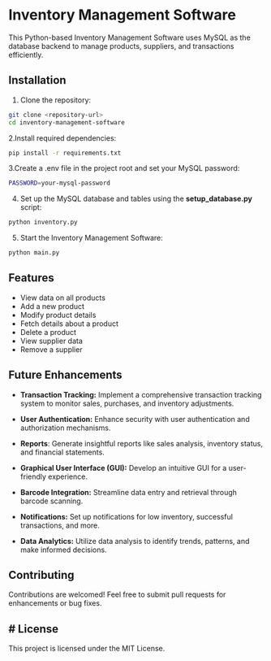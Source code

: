 # Inventory Management Software
This Python-based Inventory Management Software uses MySQL as the database backend to manage products, suppliers, and transactions efficiently.

## Installation
1. Clone the repository:
```bash
git clone <repository-url>
cd inventory-management-software
```
2.Install required dependencies:

```bash 
pip install -r requirements.txt
```

3.Create a .env file in the project root and set your MySQL password:

```bash
PASSWORD=your-mysql-password
```

4. Set up the MySQL database and tables using the **setup_database.py** script:

```bash
python inventory.py
```

5. Start the Inventory Management Software:

```bash
python main.py

```
##  Features
- View data on all products
- Add a new product
- Modify product details
- Fetch details about a product
- Delete a product
- View supplier data
- Remove a supplier

## Future Enhancements
- **Transaction Tracking:** Implement a comprehensive transaction tracking system to monitor sales, purchases, and inventory adjustments.

- **User Authentication:** Enhance security with user authentication and authorization mechanisms.

- **Reports**: Generate insightful reports like sales analysis, inventory status, and financial statements.

- **Graphical User Interface (GUI):** Develop an intuitive GUI for a user-friendly experience.

- **Barcode Integration:** Streamline data entry and retrieval through barcode scanning.

- **Notifications:** Set up notifications for low inventory, successful transactions, and more.

- **Data Analytics:** Utilize data analysis to identify trends, patterns, and make informed decisions.

## Contributing
Contributions are welcomed! Feel free to submit pull requests for enhancements or bug fixes.

## # License
This project is licensed under the MIT License.
